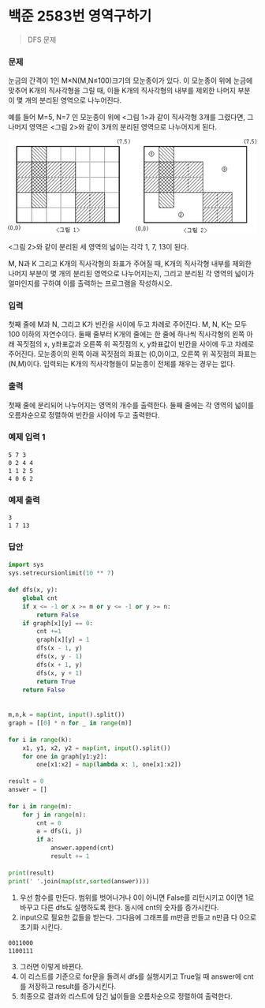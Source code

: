 # 백준 2583번 영역구하기

> DFS 문제

### 문제

눈금의 간격이 1인 M×N(M,N≤100)크기의 모눈종이가 있다. 이 모눈종이 위에 눈금에 맞추어 K개의 직사각형을 그릴 때, 이들 K개의 직사각형의 내부를 제외한 나머지 부분이 몇 개의 분리된 영역으로 나누어진다.

예를 들어 M=5, N=7 인 모눈종이 위에 <그림 1>과 같이 직사각형 3개를 그렸다면, 그 나머지 영역은 <그림 2>와 같이 3개의 분리된 영역으로 나누어지게 된다.

![02](../img/02.png)

<그림 2>와 같이 분리된 세 영역의 넓이는 각각 1, 7, 13이 된다.

M, N과 K 그리고 K개의 직사각형의 좌표가 주어질 때, K개의 직사각형 내부를 제외한 나머지 부분이 몇 개의 분리된 영역으로 나누어지는지, 그리고 분리된 각 영역의 넓이가 얼마인지를 구하여 이를 출력하는 프로그램을 작성하시오.

### 입력

첫째 줄에 M과 N, 그리고 K가 빈칸을 사이에 두고 차례로 주어진다. M, N, K는 모두 100 이하의 자연수이다. 둘째 줄부터 K개의 줄에는 한 줄에 하나씩 직사각형의 왼쪽 아래 꼭짓점의 x, y좌표값과 오른쪽 위 꼭짓점의 x, y좌표값이 빈칸을 사이에 두고 차례로 주어진다. 모눈종이의 왼쪽 아래 꼭짓점의 좌표는 (0,0)이고, 오른쪽 위 꼭짓점의 좌표는(N,M)이다. 입력되는 K개의 직사각형들이 모눈종이 전체를 채우는 경우는 없다.

### 출력

첫째 줄에 분리되어 나누어지는 영역의 개수를 출력한다. 둘째 줄에는 각 영역의 넓이를 오름차순으로 정렬하여 빈칸을 사이에 두고 출력한다.

### 예제 입력 1

```
5 7 3
0 2 4 4
1 1 2 5
4 0 6 2
```

### 예제 출력

```
3
1 7 13
```

### 답안

```python
import sys
sys.setrecursionlimit(10 ** 7)

def dfs(x, y):
    global cnt
    if x <= -1 or x >= m or y <= -1 or y >= n:
        return False
    if graph[x][y] == 0:
        cnt +=1
        graph[x][y] = 1
        dfs(x - 1, y)
        dfs(x, y - 1)
        dfs(x + 1, y)
        dfs(x, y + 1)
        return True
    return False


m,n,k = map(int, input().split())
graph = [[0] * n for _ in range(m)]

for i in range(k):
    x1, y1, x2, y2 = map(int, input().split())
    for one in graph[y1:y2]:
        one[x1:x2] = map(lambda x: 1, one[x1:x2])

result = 0
answer = []

for i in range(m):
    for j in range(n):
        cnt = 0
        a = dfs(i, j)
        if a:
            answer.append(cnt)
            result += 1

print(result)
print(' '.join(map(str,sorted(answer))))
```

1. 우선 함수를 만든다. 범위를 벗어나거나 0이 아니면 False를 리턴시키고 0이면 1로 바꾸고 다른 dfs도 실행하도록 한다. 동시에 cnt의 숫자를 증가시킨다.
2. input으로 필요한 값들을 받는다. 그다음에 그래프를 m만큼 만들고 n만큼 다 0으로 초기화 시킨다.

```
0011000
1100111
```

3. 그러면 이렇게 바뀐다.
4. 이 리스트를 기준으로 for문을 돌려서 dfs를 실행시키고 True일 때 answer에 cnt를 저장하고 result를 증가시킨다.
5. 최종으로 결과와 리스트에 담긴 넓이들을 오름차순으로 정렬하여 출력한다.